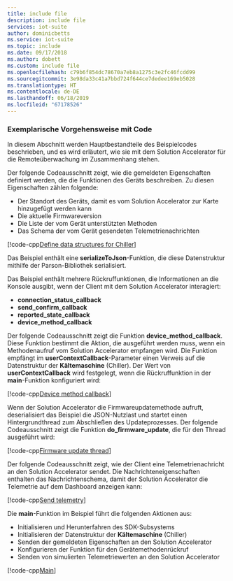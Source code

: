 ```yaml
---
title: include file
description: include file
services: iot-suite
author: dominicbetts
ms.service: iot-suite
ms.topic: include
ms.date: 09/17/2018
ms.author: dobett
ms.custom: include file
ms.openlocfilehash: c79b6f854dc78670a7eb8a1275c3e2fc46fcdd99
ms.sourcegitcommit: 3e98da33c41a7bbd724f644ce7dedee169eb5028
ms.translationtype: HT
ms.contentlocale: de-DE
ms.lasthandoff: 06/18/2019
ms.locfileid: "67178526"
---
```

### <a name="code-walkthrough"></a>Exemplarische Vorgehensweise mit Code

In diesem Abschnitt werden Hauptbestandteile des Beispielcodes beschrieben, und es wird erläutert, wie sie mit dem Solution Accelerator für die Remoteüberwachung im Zusammenhang stehen.

Der folgende Codeausschnitt zeigt, wie die gemeldeten Eigenschaften definiert werden, die die Funktionen des Geräts beschreiben. Zu diesen Eigenschaften zählen folgende:

- Der Standort des Geräts, damit es vom Solution Accelerator zur Karte hinzugefügt werden kann
- Die aktuelle Firmwareversion
- Die Liste der vom Gerät unterstützten Methoden
- Das Schema der vom Gerät gesendeten Telemetrienachrichten

[!code-cpp[Define data structures for Chiller](~/iot-samples-c/samples/solutions/remote_monitoring_client/remote_monitoring.c?name=datadefinition "Define data structures for Chiller")]

Das Beispiel enthält eine **serializeToJson**-Funktion, die diese Datenstruktur mithilfe der Parson-Bibliothek serialisiert.

Das Beispiel enthält mehrere Rückruffunktionen, die Informationen an die Konsole ausgibt, wenn der Client mit dem Solution Accelerator interagiert:

- **connection_status_callback**
- **send_confirm_callback**
- **reported_state_callback**
- **device_method_callback**

Der folgende Codeausschnitt zeigt die Funktion **device_method_callback**. Diese Funktion bestimmt die Aktion, die ausgeführt werden muss, wenn ein Methodenaufruf vom Solution Accelerator empfangen wird. Die Funktion empfängt im **userContextCallback**-Parameter einen Verweis auf die Datenstruktur der **Kältemaschine** (Chiller). Der Wert von **userContextCallback** wird festgelegt, wenn die Rückruffunktion in der **main**-Funktion konfiguriert wird:

[!code-cpp[Device method callback](~/iot-samples-c/samples/solutions/remote_monitoring_client/remote_monitoring.c?name=devicemethodcallback "Device method callback")]

Wenn der Solution Accelerator die Firmwareupdatemethode aufruft, deserialisiert das Beispiel die JSON-Nutzlast und startet einen Hintergrundthread zum Abschließen des Updateprozesses. Der folgende Codeausschnitt zeigt die Funktion **do_firmware_update**, die für den Thread ausgeführt wird:

[!code-cpp[Firmware update thread](~/iot-samples-c/samples/solutions/remote_monitoring_client/remote_monitoring.c?name=firmwareupdate "Firmware update thread")]

Der folgende Codeausschnitt zeigt, wie der Client eine Telemetrienachricht an den Solution Accelerator sendet. Die Nachrichteneigenschaften enthalten das Nachrichtenschema, damit der Solution Accelerator die Telemetrie auf dem Dashboard anzeigen kann:

[!code-cpp[Send telemetry](~/iot-samples-c/samples/solutions/remote_monitoring_client/remote_monitoring.c?name=sendmessage "Send telemetry")]

Die **main**-Funktion im Beispiel führt die folgenden Aktionen aus:

- Initialisieren und Herunterfahren des SDK-Subsystems
- Initialisieren der Datenstruktur der **Kältemaschine** (Chiller)
- Senden der gemeldeten Eigenschaften an den Solution Accelerator
- Konfigurieren der Funktion für den Gerätemethodenrückruf
- Senden von simulierten Telemetriewerten an den Solution Accelerator

[!code-cpp[Main](~/iot-samples-c/samples/solutions/remote_monitoring_client/remote_monitoring.c?name=main "Main")]
